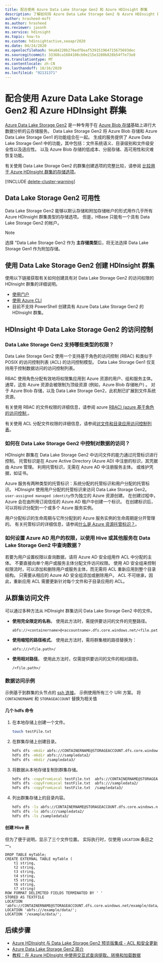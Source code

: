 ```yaml
---
title: 配合使用 Azure Data Lake Storage Gen2 和 Azure HDInsight 群集
description: 了解如何将 Azure Data Lake Storage Gen2 与 Azure HDInsight 群集配合使用。
author: hrasheed-msft
ms.author: hrasheed
ms.reviewer: jasonh
ms.service: hdinsight
ms.topic: how-to
ms.custom: hdinsightactive,seoapr2020
ms.date: 04/24/2020
ms.openlocfilehash: 94a84220b276edf8eaf539151964715675693dec
ms.sourcegitcommit: 33368ca1684106cb0e215e3280b828b54f7e73e8
ms.translationtype: MT
ms.contentlocale: zh-CN
ms.lasthandoff: 10/16/2020
ms.locfileid: "92131371"
---
```

# <a name="use-azure-data-lake-storage-gen2-with-azure-hdinsight-clusters"></a>配合使用 Azure Data Lake Storage Gen2 和 Azure HDInsight 群集

[Azure Data Lake Storage Gen2](../storage/blobs/data-lake-storage-introduction.md) 是一种专用于在 [Azure Blob 存储](../storage/blobs/storage-blobs-introduction.md)基础上进行大数据分析的云存储服务。 Data Lake Storage Gen2 将 Azure Blob 存储和 Azure Data Lake Storage Gen1 的功能组合在一起。 生成的服务提供了 Azure Data Lake Storage Gen1 中的功能，其中包括：文件系统语义、目录级别和文件级安全性以及适应性。 以及 Azure Blob 存储的低成本、分层存储、高可用性和灾难恢复功能。

有关使用 Data Lake Storage Gen2 的群集创建选项的完整比较，请参阅 [比较用于 Azure HDInsight 群集的存储选项](hdinsight-hadoop-compare-storage-options.md)。

[!INCLUDE [delete-cluster-warning](../../includes/hdinsight-delete-cluster-warning.md)]

## <a name="data-lake-storage-gen2-availability"></a>Data Lake Storage Gen2 可用性

Data Lake Storage Gen2 能够以默认存储和附加存储帐户的形式用作几乎所有 Azure HDInsight 群集类型的存储选项。 但是，HBase 只能有一个具有 Data Lake Storage Gen2 的帐户。

> [!Note]  
> 选择 "Data Lake Storage Gen2 作为 **主存储类型**后，将无法选择 Data Lake Storage Gen1 作为附加存储。

## <a name="create-hdinsight-clusters-using-data-lake-storage-gen2"></a>使用 Data Lake Storage Gen2 创建 HDInsight 群集

使用以下链接获取有关如何创建具有对 Data Lake Storage Gen2 的访问权限的 HDInsight 群集的详细说明。

* [使用门户](../hdinsight/hdinsight-hadoop-use-data-lake-storage-gen2-portal.md)
* [使用 Azure CLI](../hdinsight/hdinsight-hadoop-use-data-lake-storage-gen2-azure-cli.md)
* 目前不支持 PowerShell 创建具有 Azure Data Lake Storage Gen2 的 HDInsight 群集。

## <a name="access-control-for-data-lake-storage-gen2-in-hdinsight"></a>HDInsight 中 Data Lake Storage Gen2 的访问控制

### <a name="what-kinds-of-permissions-does-data-lake-storage-gen2-support"></a>Data Lake Storage Gen2 支持哪些类型的权限？

Data Lake Storage Gen2 使用一个支持基于角色的访问控制 (RBAC) 和类似于 POSIX 的访问控制列表 (ACL) 的访问控制模型。 Data Lake Storage Gen1 仅支持用于控制数据访问的访问控制列表。

RBAC 使用角色分配有效地将权限集应用到 Azure 资源的用户、组和服务主体。 通常，这些 Azure 资源会被限制为顶级资源 (例如，Azure Blob 存储帐户) 。 对于 Azure Blob 存储，以及 Data Lake Storage Gen2，此机制已扩展到文件系统资源。

有关使用 RBAC 的文件权限的详细信息，请参阅 azure [RBAC)  (azure 基于角色的访问控制 ](../storage/blobs/data-lake-storage-access-control-model.md#role-based-access-control)。

有关使用 ACL 分配文件权限的详细信息，请参阅[对文件和目录应用访问控制列表](../storage/blobs/data-lake-storage-access-control.md)。

### <a name="how-do-i-control-access-to-my-data-in-data-lake-storage-gen2"></a>如何在 Data Lake Storage Gen2 中控制对数据的访问？

HDInsight 群集在 Data Lake Storage Gen2 中访问文件的能力通过托管标识进行控制。 托管标识是在 Azure Active Directory (Azure AD) 中注册的标识，其凭据由 Azure 管理。 利用托管标识，无需在 Azure AD 中注册服务主体。 或维护凭据，如证书。

Azure 服务有两种类型的托管标识：系统分配的托管标识和用户分配的托管标识。 HDInsight 使用用户分配的托管标识来访问 Data Lake Storage Gen2。 `user-assigned managed identity`作为独立的 Azure 资源创建。 在创建过程中，Azure 会在由所用订阅信任的 Azure AD 租户中创建一个标识。 在创建标识后，可以将标识分配到一个或多个 Azure 服务实例。

用户分配标识的生命周期与它所分配到的 Azure 服务实例的生命周期是分开管理的。 有关托管标识的详细信息，请参阅[什么是 Azure 资源托管标识？](../active-directory/managed-identities-azure-resources/overview.md)。

### <a name="how-do-i-set-permissions-for-azure-ad-users-to-query-data-in-data-lake-storage-gen2-by-using-hive-or-other-services"></a>如何设置 Azure AD 用户的权限，以使用 Hive 或其他服务在 Data Lake Storage Gen2 中查询数据？

若要为用户设置权限以查询数据，请将 Azure AD 安全组用作 ACL 中分配的主体。 不要直接向单个用户或服务主体分配文件访问权限。 使用 AD 安全组来控制权限流时，可以添加和删除用户或服务主体，而无需将 ACL 重新应用到整个目录结构。 只需要从相应的 Azure AD 安全组添加或删除用户。 ACL 不可继承，因此，重新应用 ACL 需要更新针对每个文件和子目录应用的 ACL。

## <a name="access-files-from-the-cluster"></a>从群集访问文件

可以通过多种方法从 HDInsight 群集访问 Data Lake Storage Gen2 中的文件。

* **使用完全限定的名称**。 使用此方法时，需提供要访问的文件的完整路径。

    ```
    abfs://<containername>@<accountname>.dfs.core.windows.net/<file.path>/
    ```

* **使用缩短的路径格式**。 使用此方法时，需将群集根的路径替换为：

    ```
    abfs:///<file.path>/
    ```

* **使用相对路径**。 使用此方法时，仅需提供要访问的文件的相对路径。

    ```
    /<file.path>/
    ```

### <a name="data-access-examples"></a>数据访问示例

示例基于到群集的头节点的 [ssh 连接](./hdinsight-hadoop-linux-use-ssh-unix.md)。 示例使用所有三个 URI 方案。 将 `CONTAINERNAME` 和 `STORAGEACCOUNT` 替换为相关值

#### <a name="a-few-hdfs-commands"></a>几个 hdfs 命令

1. 在本地存储上创建一个文件。

    ```bash
    touch testFile.txt
    ```

1. 在群集存储上创建目录。

    ```bash
    hdfs dfs -mkdir abfs://CONTAINERNAME@STORAGEACCOUNT.dfs.core.windows.net/sampledata1/
    hdfs dfs -mkdir abfs:///sampledata2/
    hdfs dfs -mkdir /sampledata3/
    ```

1. 将数据从本地存储复制到群集存储。

    ```bash
    hdfs dfs -copyFromLocal testFile.txt  abfs://CONTAINERNAME@STORAGEACCOUNT.dfs.core.windows.net/sampledata1/
    hdfs dfs -copyFromLocal testFile.txt  abfs:///sampledata2/
    hdfs dfs -copyFromLocal testFile.txt  /sampledata3/
    ```

1. 列出群集存储上的目录内容。

    ```bash
    hdfs dfs -ls abfs://CONTAINERNAME@STORAGEACCOUNT.dfs.core.windows.net/sampledata1/
    hdfs dfs -ls abfs:///sampledata2/
    hdfs dfs -ls /sampledata3/
    ```

#### <a name="creating-a-hive-table"></a>创建 Hive 表

但为了便于说明，显示了三个文件位置。 实际执行时，仅使用 `LOCATION` 条目之一。

```hql
DROP TABLE myTable;
CREATE EXTERNAL TABLE myTable (
    t1 string,
    t2 string,
    t3 string,
    t4 string,
    t5 string,
    t6 string,
    t7 string)
ROW FORMAT DELIMITED FIELDS TERMINATED BY ' '
STORED AS TEXTFILE
LOCATION 'abfs://CONTAINERNAME@STORAGEACCOUNT.dfs.core.windows.net/example/data/';
LOCATION 'abfs:///example/data/';
LOCATION '/example/data/';
```

## <a name="next-steps"></a>后续步骤

* [Azure HDInsight 与 Data Lake Storage Gen2 预览版集成 - ACL 和安全更新](https://azure.microsoft.com/blog/azure-hdinsight-integration-with-data-lake-storage-gen-2-preview-acl-and-security-update/)
* [Azure Data Lake Storage Gen2 简介](../storage/blobs/data-lake-storage-introduction.md)
* [教程：在 Azure HDInsight 中使用交互式查询提取、转换和加载数据](./interactive-query/interactive-query-tutorial-analyze-flight-data.md)